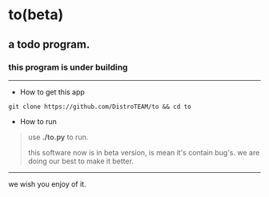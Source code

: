 # to(beta)

## a todo program.

### this program is under building
---

- How to get this app

```
git clone https://github.com/DistroTEAM/to && cd to
```

- How to run

> use **./to.py** to run.
> 
> this software now is in beta version, is mean it's contain bug's. we are doing our best to make it better.

---

we wish you enjoy of it.
